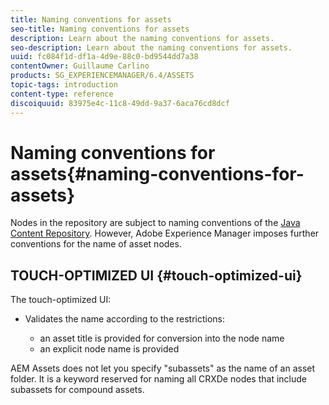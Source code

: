 ```yaml
---
title: Naming conventions for assets
seo-title: Naming conventions for assets
description: Learn about the naming conventions for assets.
seo-description: Learn about the naming conventions for assets.
uuid: fc084f1d-df1a-4d9e-88c0-bd9544dd7a38
contentOwner: Guillaume Carlino
products: SG_EXPERIENCEMANAGER/6.4/ASSETS
topic-tags: introduction
content-type: reference
discoiquuid: 83975e4c-11c8-49dd-9a37-6aca76cd8dcf
---
```


# Naming conventions for assets{#naming-conventions-for-assets}

Nodes in the repository are subject to naming conventions of the [Java Content Repository](../../sites/developing/using/the-basics.md#javacontentrepository). However, Adobe Experience Manager imposes further conventions for the name of asset nodes.

## TOUCH-OPTIMIZED UI {#touch-optimized-ui}

The touch-optimized UI:

* Validates the name according to the restrictions:

  * an asset title is provided for conversion into the node name
  * an explicit node name is provided

AEM Assets does not let you specify "subassets" as the name of an asset folder. It is a keyword reserved for naming all CRXDe nodes that include subassets for compound assets. 
